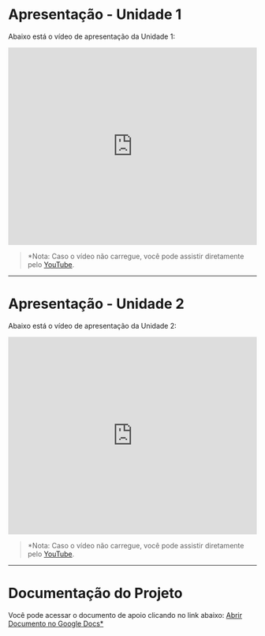 # Apresentação - Unidade 1
Abaixo está o vídeo de apresentação da Unidade 1: 

<iframe width="100%" height="400" src="https://www.youtube.com/embed/kl-9gPMsVOs" frameborder="0" allowfullscreen></iframe>

> *Nota: Caso o vídeo não carregue, você pode assistir diretamente pelo [YouTube](https://www.youtube.com/watch?v=kl-9gPMsVOs). 

---

# Apresentação - Unidade 2
Abaixo está o vídeo de apresentação da Unidade 2: 

<iframe width="100%" height="400" src="https://www.youtube.com/embed/NSmCDcKdwEE" frameborder="0" allowfullscreen></iframe>

> *Nota: Caso o vídeo não carregue, você pode assistir diretamente pelo [YouTube](https://youtu.be/NSmCDcKdwEE?si=8nomCcJKy8qoB7nD). 

---

# Documentação do Projeto 
Você pode acessar o documento de apoio clicando no link abaixo: [Abrir Documento no Google Docs*](https://docs.google.com/document/d/1EH4Cwovdc-3p3ecWo-OX-xK6ysuAq0zl/edit?usp=sharing&ouid=105065285713998999810&rtpof=true&sd=true)